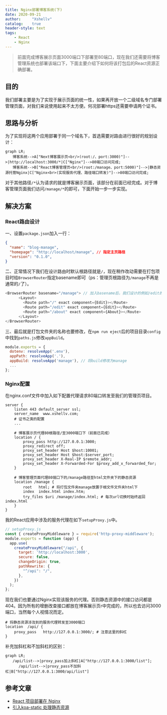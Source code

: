 ```yaml
---
title: Nginx部署博客系统(下)
date: 2020-09-21
author:     "Xshellv"
catalog:    true
header-style: text
tags:
    - React
    - Nginx
---
```


> 前面完成博客展示页面3000端口下部署至80端口，现在我们还需要将博客管理系统也部署该端口下，下面主要介绍下如何将该打包后的React资源正确部署。

## 目的

我们部署主要是为了实现于展示页面的统一性，如果再开放一个二级域名专门部署管理页面，对我们来说使用起来不太方便。何况部署https还需要申请两个证书。

## 思路与分析

为了实现将这两个应用部署于同一个域名下，首选需要对路由进行很好的规划设计：

```mermaid
graph LR;
　　博客系统-->A["Next博客展示页<br/>(root:/、port:3000)"]-->|http://localhost:3000/*|C["Nginx"]-->80端口访问完成;
　　博客系统-->B["React博客管理页<br/>(root:/manage、port:5000)"]-->|静态资源托管Nginx|C["Nginx<br>(实现服务代理、路径端口转发)"]-->80端口访问完成;
```

对于其他路径`/*`认为请求的就是博客展示页面，该部分在前面已经完成。对于博客管理页面我们访问`/manage/*`的即可，下面开始一步一步实现。

## 解决方案

### React路由设计

一、设置`package.json`加入一行：

```json
{
  "name": "blog-manage",
  "homepage": "http://localhost/manage", // 指定主页路径
  "version": "0.1.0",
}
```

二、正常情况下我们在设计路由时默认根路径就是`/`，现在稍作改动需要在打包项目时给`BrowserRouter`指定basename即可（ps：管理页根路径为`/manage`不再是通常的`/`了）。

```js
<BrowserRouter basename="/manage"> // 加入basename后，我们设计的例如/edit的路由和相应的path都会自动加上/manage的前缀。
      <Layout>
        <Route path="/" exact component={Edit}></Route>
        <Route path="/edit" exact component={Edit}></Route>
        <Route path="/about" exact component={About}></Route>
      </Layout>
</BrowserRouter>
```

三、最后就是打包文件夹的名称也要修改，在`npm run eject`后的项目目录`config`中找到`paths.js`修改`appBuild`。

```js
module.exports = {
  dotenv: resolveApp('.env'),
  appPath: resolveApp('.'),
  appBuild: resolveApp('manage'), // 将build修改为manage
  ...
};
```

### Nginx配置

在nginx.conf文件中加入如下配置代理请求80端口转发至我们的管理页项目。

```nginx
server {
    listen 443 default_server ssl;
    server_name  www.xshellv.com;
    # 证书之类的配置
    ...

    # 博客展示页代理80根路径/至3000端口下（前面已完成）
    location / {
        proxy_pass http://127.0.0.1:3000;
        proxy_redirect off;
        proxy_set_header Host $host:10001;
        proxy_set_header Host $host:$server_port;
        proxy_set_header X-Real-IP $remote_addr;
        proxy_set_header X-Forwarded-For $proxy_add_x_forwarded_for;
    }

    # 博客管理页面代理80端口下的/manage路径至html文件夹下的静态资源
    location /manage {
        root   html; # 将打包文件夹manage放置于根文件文件夹html下
        index  index.html index.htm;
        try_files $uri /manage/index.html; # 每次url切换时始终返回index.html
    }
}
```

我的React应用中涉及的服务代理在如下`setupProxy.js`中。

```js
// setupProxy.js
const { createProxyMiddleware } = require('http-proxy-middleware');
module.exports = function (app) {
  app.use(
    createProxyMiddleware("/api", {
      target: 'http://localhost:3000',
      secure: false,
      changeOrigin: true,
      pathRewrite: {
        "^/api": "/",
      },
    })
  );
};
```

现在我们也要通过Nginx实现该服务的代理。否则静态资源中的接口访问都是404。因为所有的增删改查接口都放在博客展示页r中完成的，所以也去访问3000端口，当然每个人视情况而定。

```nginx
# 将静态资源涉及到的服务代理转发至3000端口
location  /api/ {
    proxy_pass   http://127.0.0.1:3000/; # 注意这里的斜杠
}
```

补充加斜杠和不加斜杠的区别：

```mermaid
graph LR;
　　/api/list-->|proxy_pass加上斜杠|A["http://127.0.0.1:3000/list"];
      /api/list-->|proxy_pass不加斜杠|B["http://127.0.0.1:3000/api/list"]
```

## 参考文章

* [React 项目部署在 Nginx](https://www.jianshu.com/p/0d07a0992042)
* [引入koa-static 处理静态资源](https://www.jianshu.com/p/cd97cf6d0738)